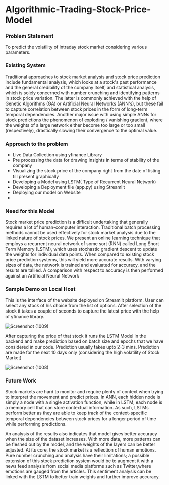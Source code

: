 # Algorithmic-Trading-Stock-Price-Model

### Problem Statement
To predict the volatility of intraday stock market considering various parameters.


### Existing System
Traditional approaches to stock market analysis and stock price prediction include fundamental analysis, which looks at a stock's past performance and the general credibility of the company itself, and statistical analysis, which is solely concerned with number crunching and identifying patterns in stock price variation. The latter is commonly achieved with the help of Genetic Algorithms (GA) or Artificial Neural Networks (ANN's), but these fail to capture correlation between stock prices in the form of long-term temporal dependencies. Another major issue with using simple ANNs for stock predictions the phenomenon of exploding / vanishing gradient, where the weights of a large network either become too large or too small (respectively), drastically slowing their convergence to the optimal value. 


### Approach to the problem
* Live Data Collection using yfinance Library
* Pre processing the data for drawing insights in terms of stability of the company
* Visualizing the stock price of the company right from the date of listing till present graphically
* Developing a Model using LSTM( Type of Recurrent Neural Network)
* Developing a Deployment file (app.py) using Streamlit
* Deploying our model on Website 
* 

### Need for this Model
Stock market price prediction is a difficult undertaking that generally requires a lot of human-computer interaction. Traditional batch processing methods cannot be used effectively for stock market analysis due to the linked nature of stock prices. We present an online learning technique that employs a recurrent neural network of some sort (RNN) called Long Short Term Memory (LSTM), which uses stochastic gradient descent to update the weights for individual data points. When compared to existing stock price prediction systems, this will yield more accurate results. With varying sizes of data, the network is trained and evaluated for accuracy, and the results are tallied. A comparison with respect to accuracy is then performed against an Artificial Neural Network


### Sample Demo on Local Host

This is the interface of the website deployed on Streamlit platform. User can select any stock of his choice from the list of options. After selection of the stock it takes a couple of seconds to capture the latest price with the help of yfinance library.


![Screenshot (1009)](https://user-images.githubusercontent.com/69635604/125208680-9f062180-e2b1-11eb-903c-3b4cd2bf4f32.png)


After capturing the price of that stock it runs the LSTM Model in the backend and make prediction based on batch size and epochs that we have considered in our code. Prediction usually takes upto 2-3 mins. Prediction are made for the next 10 days only (considering the high volatility of Stock Market)


![Screenshot (1008)](https://user-images.githubusercontent.com/69635604/125208681-a2011200-e2b1-11eb-9585-be4936915e5c.png)


### Future Work
Stock markets  are  hard  to  monitor  and  require  plenty  of context when trying to interpret the movement and predict prices.  In  ANN,  each  hidden  node  is  simply  a  node  with  a single  activation  function,  while  in  LSTM,  each  node  is  a memory cell that can store contextual information. As such, LSTMs perform better as they are able to keep track of the context-specific   temporal   dependencies   between   stock prices for   a   longer   period   of   time   while   performing predictions. 

An  analysis  of  the  results  also  indicates  that model gives better accuracy when the size of the dataset increases. With  more  data,  more  patterns  can  be  fleshed  out  by  the model, and the weights of the layers can be better adjusted. At its  core,  the  stock  market  is  a  reflection  of  human emotions.  Pure number crunching and analysis  have  their limitations; a possible extension of this stock prediction system would be to augment it with a news feed analysis from social media platforms such as Twitter,where emotions are gauged from the articles. This sentiment analysis can be linked with the LSTM to better train weights and further improve accuracy. 




